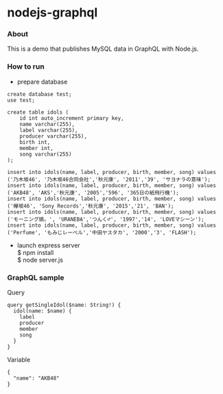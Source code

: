# nodejs-graphql

### About
This is a demo that publishes MySQL data in GraphQL with Node.js.

### How to run
- prepare database
```
create database test;
use test;

create table idols (
	id int auto_increment primary key, 
	name varchar(255),
	label varchar(255),
	producer varchar(255),
	birth int,
	member int,
	song varchar(255)
);

insert into idols(name, label, producer, birth, member, song) values ('乃木坂46', '乃木坂46合同会社','秋元康', '2011','39', 'サヨナラの意味');
insert into idols(name, label, producer, birth, member, song) values ('AKB48', 'AKS','秋元康', '2005','596', '365日の紙飛行機');
insert into idols(name, label, producer, birth, member, song) values ('欅坂46', 'Sony Records','秋元康', '2015','21', 'BAN');
insert into idols(name, label, producer, birth, member, song) values ('モーニング娘。', 'URANEBA','つんく♂', '1997','14', 'LOVEマシーン');
insert into idols(name, label, producer, birth, member, song) values ('Perfume', 'もみじレーベル','中田ヤスタカ', '2000','3', 'FLASH');
```

- launch express server<br>
$ npm install<br>
$ node server.js

### GraphQL sample
Query
```
query getSingleIdol($name: String!) {
  idol(name: $name) {
    label
    producer
    member
    song
  }
}
```
Variable
```
{
  "name": "AKB48"
}
```
